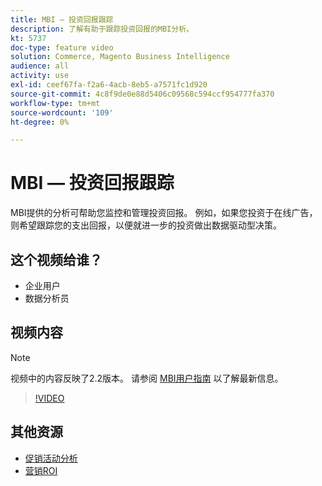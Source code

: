 ```yaml
---
title: MBI — 投资回报跟踪
description: 了解有助于跟踪投资回报的MBI分析。
kt: 5737
doc-type: feature video
solution: Commerce, Magento Business Intelligence
audience: all
activity: use
exl-id: ceef67fa-f2a6-4acb-8eb5-a7571fc1d920
source-git-commit: 4c8f9de0e88d5406c09568c594ccf954777fa370
workflow-type: tm+mt
source-wordcount: '109'
ht-degree: 0%

---
```


# MBI — 投资回报跟踪

MBI提供的分析可帮助您监控和管理投资回报。 例如，如果您投资于在线广告，则希望跟踪您的支出回报，以便就进一步的投资做出数据驱动型决策。

## 这个视频给谁？

- 企业用户
- 数据分析员

## 视频内容

>[!NOTE]
>
>视频中的内容反映了2.2版本。 请参阅 [MBI用户指南](https://docs.magento.com/mbi/) 以了解最新信息。

>[!VIDEO](https://video.tv.adobe.com/v/35991?quality=12&learn=on)

## 其他资源

- [促销活动分析](https://docs.magento.com/mbi/data-analyst/analysis/camp-analysis.html)
- [营销ROI](https://docs.magento.com/mbi/data-analyst/analysis/marketing-roi.html)
